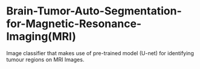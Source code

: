 # Brain-Tumor-Auto-Segmentation-for-Magnetic-Resonance-Imaging(MRI)
Image classifier that makes use of pre-trained model (U-net) for identifying tumour regions on MRI Images.
